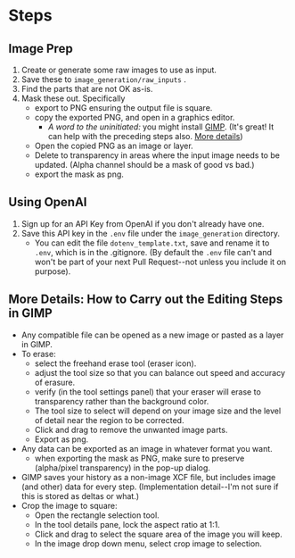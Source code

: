 # Steps

## Image Prep

1. Create or generate some raw images to use as input.
2. Save these to `image_generation/raw_inputs` .
3. Find the parts that are not OK as-is.
3. Mask these out. Specifically
     - export to PNG ensuring the output file is square. 
     - copy the exported PNG, and open in a graphics editor.
         - _A word to the uninitiated:_ you might install [GIMP][download]. (It's great! It can help with the preceding steps also. [More details][gimphelp])
     - Open the copied PNG as an image or layer.  
     - Delete to transparency in areas where the input image needs to be updated. (Alpha channel should be a mask of good vs bad.)
     - export the mask  as png.

## Using OpenAI

1. Sign up for an API Key from OpenAI if you don't already have one.
2. Save this API key in the `.env` file under the `image_generation` directory.
     - You can edit the file `dotenv_template.txt`, save and rename it to `.env`, which is in the .gitignore. (By default the `.env` file can't and won't be part of your next Pull Request--not unless you include it on purpose).



## More Details: How to Carry out the Editing Steps in GIMP
 - Any compatible file can be opened as a new image or pasted as a layer in GIMP.
 - To erase:
     -  select the freehand erase tool (eraser icon).
     - adjust the tool size so that you can balance out speed and accuracy of erasure.
     - verify (in the tool settings panel) that your eraser will erase to transparency rather than the background color.
     - The tool size to select will depend on your image size and the level of detail near the region to be corrected.
     - Click and drag to remove the unwanted image parts.
     - Export as png.
 - Any data can be exported as an image in whatever format you want.
     - when exporting the mask as PNG, make sure to preserve (alpha/pixel transparency) in the pop-up dialog.
 - GIMP saves your history as a non-image XCF file, but includes image (and other) data for every step.  (Implementation detail--I'm not sure if this is stored as deltas or what.)
 - Crop the image to square:
     - Open the rectangle selection tool.
     - In the tool details pane, lock the aspect ratio at 1:1.
     - Click and drag to select the square area of the image you will keep.
     - In the image drop down menu, select crop image to selection.


[download]: https://www.gimp.org/downloads/
[gimphelp]: #more-details-how-to-carry-out-the-editing-steps-in-gimp



